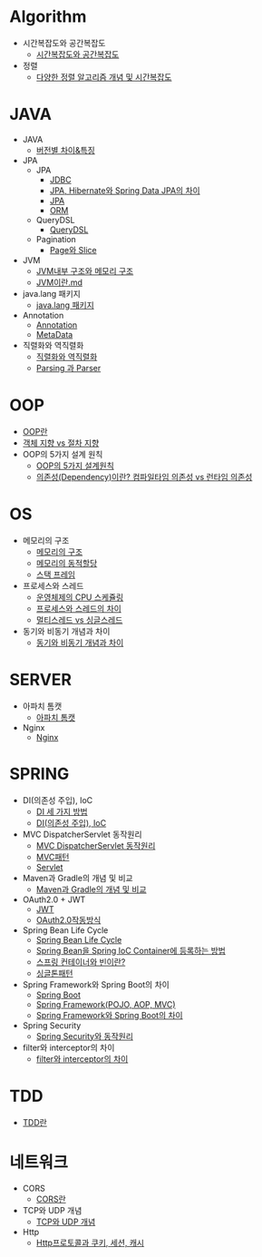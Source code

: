 # Algorithm

- 시간복잡도와 공간복잡도
    - [시간복잡도와 공간복잡도](https://github.com/Jaejun-Sagong/TIL/blob/main/Algorithm/%EC%8B%9C%EA%B0%84%EB%B3%B5%EC%9E%A1%EB%8F%84%EC%99%80%20%EA%B3%B5%EA%B0%84%EB%B3%B5%EC%9E%A1%EB%8F%84/%EC%8B%9C%EA%B0%84%EB%B3%B5%EC%9E%A1%EB%8F%84%EC%99%80%20%EA%B3%B5%EA%B0%84%EB%B3%B5%EC%9E%A1%EB%8F%84.md)
- 정렬
    - [다양한 정렬 알고리즘 개념 및 시간복잡도](https://github.com/Jaejun-Sagong/TIL/blob/main/Algorithm/%EC%A0%95%EB%A0%AC/%EB%8B%A4%EC%96%91%ED%95%9C%20%EC%A0%95%EB%A0%AC%20%EC%95%8C%EA%B3%A0%EB%A6%AC%EC%A6%98%20%EA%B0%9C%EB%85%90%20%EB%B0%8F%20%EC%8B%9C%EA%B0%84%EB%B3%B5%EC%9E%A1%EB%8F%84.md)

# JAVA

- JAVA
    - [버전별 차이&특징](https://github.com/Jaejun-Sagong/TIL/blob/4346b63da9a07833a7e07a44f2dc3e243c22c15c/JAVA/JAVA/%EB%B2%84%EC%A0%84%EB%B3%84%20%EC%B0%A8%EC%9D%B4&%ED%8A%B9%EC%A7%95.md)
- JPA
    - JPA
        - [JDBC](https://github.com/Jaejun-Sagong/TIL/blob/main/JAVA/JPA/JPA/JDBC.md)
        - [JPA, Hibernate와 Spring Data JPA의 차이](https://github.com/Jaejun-Sagong/TIL/blob/main/JAVA/JPA/JPA/JPA%2C%20Hibernate%EC%99%80%20Spring%20Data%20JPA%EC%9D%98%20%EC%B0%A8%EC%9D%B4.md)
        - [JPA](https://github.com/Jaejun-Sagong/TIL/blob/main/JAVA/JPA/JPA/JPA.md)
        - [ORM](https://github.com/Jaejun-Sagong/TIL/blob/main/JAVA/JPA/JPA/ORM.md)
    - QueryDSL
        - [QueryDSL](https://github.com/Jaejun-Sagong/TIL/blob/main/JAVA/JPA/QueryDSL/QueryDSL.md)
    - Pagination
        - [Page와 Slice](https://github.com/Jaejun-Sagong/TIL/blob/main/JAVA/JPA/Pagination/Page%EC%99%80%20Slice.md)
- JVM
    - [JVM내부 구조와 메모리 구조](https://github.com/Jaejun-Sagong/TIL/blob/main/JAVA/JVM/JVM%EB%82%B4%EB%B6%80%20%EA%B5%AC%EC%A1%B0%EC%99%80%20%EB%A9%94%EB%AA%A8%EB%A6%AC%20%EA%B5%AC%EC%A1%B0.md)
    - [JVM이란.md](https://github.com/Jaejun-Sagong/TIL/blob/main/JAVA/JVM/JVM%EC%9D%B4%EB%9E%80.md)
- java.lang 패키지
    - [java.lang 패키지](https://github.com/Jaejun-Sagong/TIL/blob/main/JAVA/java.lang%20%ED%8C%A8%ED%82%A4%EC%A7%80/java.lang%20%ED%8C%A8%ED%82%A4%EC%A7%80.md)
- Annotation
    - [Annotation](https://github.com/Jaejun-Sagong/TIL/blob/main/JAVA/Annotation/Annotation.md)
    - [MetaData](https://github.com/Jaejun-Sagong/TIL/blob/main/JAVA/Annotation/MetaData.md)
- 직렬화와 역직렬화
    - [직렬화와 역직렬화](https://github.com/Jaejun-Sagong/TIL/blob/main/JAVA/%EC%A7%81%EB%A0%AC%ED%99%94%EC%99%80%20%EC%97%AD%EC%A7%81%EB%A0%AC%ED%99%94/%EC%A7%81%EB%A0%AC%ED%99%94%EC%99%80%20%EC%97%AD%EC%A7%81%EB%A0%AC%ED%99%94.md)
    - [Parsing 과 Parser](https://github.com/Jaejun-Sagong/TIL/blob/main/JAVA/%EC%A7%81%EB%A0%AC%ED%99%94%EC%99%80%20%EC%97%AD%EC%A7%81%EB%A0%AC%ED%99%94/Parsing%20%EA%B3%BC%20Parser.md)

# OOP

- [OOP란](https://github.com/Jaejun-Sagong/TIL/blob/main/OOP/OOP%EB%9E%80.md)
- [객체 지향 vs 절차 지향](https://github.com/Jaejun-Sagong/TIL/blob/main/OOP/%EA%B0%9D%EC%B2%B4%20%EC%A7%80%ED%96%A5%20vs%20%EC%A0%88%EC%B0%A8%20%EC%A7%80%ED%96%A5.md)
- OOP의 5가지 설계 원칙
    - [OOP의 5가지 설계원칙](https://github.com/Jaejun-Sagong/TIL/blob/main/OOP/OOP%EC%9D%98%205%EA%B0%80%EC%A7%80%20%EC%84%A4%EA%B3%84%20%EC%9B%90%EC%B9%99/OOP%EC%9D%98%205%EA%B0%80%EC%A7%80%20%EC%84%A4%EA%B3%84%EC%9B%90%EC%B9%99.md)
    - [의존성(Dependency)이란? 컴파일타임 의존성 vs 런타임 의존성](https://github.com/Jaejun-Sagong/TIL/blob/main/OOP/%EC%9D%98%EC%A1%B4%EC%84%B1(Dependency)%EC%9D%B4%EB%9E%80%3F%20%20%EC%BB%B4%ED%8C%8C%EC%9D%BC%ED%83%80%EC%9E%84%20%EC%9D%98%EC%A1%B4%EC%84%B1%20vs%20%EB%9F%B0%ED%83%80%EC%9E%84%20%EC%9D%98%EC%A1%B4%EC%84%B1.md)

# OS

- 메모리의 구조
    - [메모리의 구조](https://github.com/Jaejun-Sagong/TIL/blob/main/OS/%EB%A9%94%EB%AA%A8%EB%A6%AC%EC%9D%98%20%EA%B5%AC%EC%A1%B0/%EB%A9%94%EB%AA%A8%EB%A6%AC%EC%9D%98%20%EA%B5%AC%EC%A1%B0.md)
    - [메모리의 동적할당](https://github.com/Jaejun-Sagong/TIL/blob/main/OS/%EB%A9%94%EB%AA%A8%EB%A6%AC%EC%9D%98%20%EA%B5%AC%EC%A1%B0/%EB%A9%94%EB%AA%A8%EB%A6%AC%EC%9D%98%20%EB%8F%99%EC%A0%81%ED%95%A0%EB%8B%B9.md)
    - [스택 프레임](https://github.com/Jaejun-Sagong/TIL/blob/main/OS/%EB%A9%94%EB%AA%A8%EB%A6%AC%EC%9D%98%20%EA%B5%AC%EC%A1%B0/%EC%8A%A4%ED%83%9D%20%ED%94%84%EB%A0%88%EC%9E%84.md)
- 프로세스와 스레드
    - [운영체제의 CPU 스케쥴링](https://github.com/Jaejun-Sagong/TIL/blob/main/OS/%ED%94%84%EB%A1%9C%EC%84%B8%EC%8A%A4%EC%99%80%20%EC%8A%A4%EB%A0%88%EB%93%9C/%EC%9A%B4%EC%98%81%EC%B2%B4%EC%A0%9C%EC%9D%98%20CPU%20%EC%8A%A4%EC%BC%80%EC%A5%B4%EB%A7%81.md)
    - [프로세스와 스레드의 차이](https://github.com/Jaejun-Sagong/TIL/blob/main/OS/%ED%94%84%EB%A1%9C%EC%84%B8%EC%8A%A4%EC%99%80%20%EC%8A%A4%EB%A0%88%EB%93%9C/%ED%94%84%EB%A1%9C%EC%84%B8%EC%8A%A4%EC%99%80%20%EC%8A%A4%EB%A0%88%EB%93%9C%EC%9D%98%20%EC%B0%A8%EC%9D%B4.md)
    - [멀티스레드 vs 싱글스레드](https://github.com/Jaejun-Sagong/TIL/blob/main/OS/%ED%94%84%EB%A1%9C%EC%84%B8%EC%8A%A4%EC%99%80%20%EC%8A%A4%EB%A0%88%EB%93%9C/%EB%A9%80%ED%8B%B0%EC%8A%A4%EB%A0%88%EB%93%9C%20vs%20%EC%8B%B1%EA%B8%80%EC%8A%A4%EB%A0%88%EB%93%9C.md)
- 동기와 비동기 개념과 차이
    - [동기와 비동기 개념과 차이](https://github.com/Jaejun-Sagong/TIL/blob/main/OS/%EB%8F%99%EA%B8%B0%EC%99%80%20%EB%B9%84%EB%8F%99%EA%B8%B0%20%EA%B0%9C%EB%85%90%EA%B3%BC%20%EC%B0%A8%EC%9D%B4/%EB%8F%99%EA%B8%B0%EC%99%80%20%EB%B9%84%EB%8F%99%EA%B8%B0%20%EA%B0%9C%EB%85%90%EA%B3%BC%20%EC%B0%A8%EC%9D%B4.md)

# SERVER

- 아파치 톰캣
    - [아파치 톰캣](https://github.com/Jaejun-Sagong/TIL/blob/main/SERVER/%EC%95%84%ED%8C%8C%EC%B9%98%20%ED%86%B0%EC%BA%A3/%EC%95%84%ED%8C%8C%EC%B9%98%20%ED%86%B0%EC%BA%A3.md)
- Nginx
    - [Nginx](https://github.com/Jaejun-Sagong/TIL/blob/main/SERVER/Nginx/Nginx.md)

# SPRING

- DI(의존성 주입), IoC
    - [DI 세 가지 방법](https://github.com/Jaejun-Sagong/TIL/blob/main/SPRING/DI(%EC%9D%98%EC%A1%B4%EC%84%B1%20%EC%A3%BC%EC%9E%85)%2C%20IoC/DI%20%EC%84%B8%20%EA%B0%80%EC%A7%80%20%EB%B0%A9%EB%B2%95.md)
    - [DI(의존성 주입), IoC](https://github.com/Jaejun-Sagong/TIL/blob/main/SPRING/DI(%EC%9D%98%EC%A1%B4%EC%84%B1%20%EC%A3%BC%EC%9E%85)%2C%20IoC/DI(%EC%9D%98%EC%A1%B4%EC%84%B1%20%EC%A3%BC%EC%9E%85)%2C%20IoC.md)
- MVC DispatcherServlet 동작원리
    - [MVC DispatcherServlet 동작원리](https://github.com/Jaejun-Sagong/TIL/blob/main/SPRING/MVC%20DispatcherServlet%20%EB%8F%99%EC%9E%91%EC%9B%90%EB%A6%AC/MVC%20DispatcherServlet%20%EB%8F%99%EC%9E%91%EC%9B%90%EB%A6%AC.md)
    - [MVC패턴](https://github.com/Jaejun-Sagong/TIL/blob/main/SPRING/MVC%20DispatcherServlet%20%EB%8F%99%EC%9E%91%EC%9B%90%EB%A6%AC/MVC%ED%8C%A8%ED%84%B4.md)
    - [Servlet](https://github.com/Jaejun-Sagong/TIL/blob/main/SPRING/MVC%20DispatcherServlet%20%EB%8F%99%EC%9E%91%EC%9B%90%EB%A6%AC/Servlet.md)
- Maven과 Gradle의 개념 및 비교
    - [Maven과 Gradle의 개념 및 비교](https://github.com/Jaejun-Sagong/TIL/blob/main/SPRING/Maven%EA%B3%BC%20Gradle%EC%9D%98%20%EA%B0%9C%EB%85%90%20%EB%B0%8F%20%EB%B9%84%EA%B5%90/Maven%EA%B3%BC%20Gradle%EC%9D%98%20%EA%B0%9C%EB%85%90%20%EB%B0%8F%20%EB%B9%84%EA%B5%90.md)
- OAuth2.0 + JWT
    - [JWT](https://github.com/Jaejun-Sagong/TIL/blob/main/SPRING/OAuth2.0%20%2B%20JWT/JWT.md)
    - [OAuth2.0작동방식](https://github.com/Jaejun-Sagong/TIL/blob/main/SPRING/OAuth2.0%20%2B%20JWT/OAuth2.0%EC%9E%91%EB%8F%99%EB%B0%A9%EC%8B%9D.md)
- Spring Bean Life Cycle
    - [Spring Bean Life Cycle](https://github.com/Jaejun-Sagong/TIL/blob/main/SPRING/Spring%20Bean%20Life%20Cycle/Spring%20Bean%20Life%20Cycle.md)
    - [Spring Bean을 Spring IoC Container에 등록하는 방법](https://github.com/Jaejun-Sagong/TIL/blob/main/SPRING/Spring%20Bean%20Life%20Cycle/Spring%20Bean%EC%9D%84%20Spring%20IoC%20Container%EC%97%90%20%EB%93%B1%EB%A1%9D%ED%95%98%EB%8A%94%20%EB%B0%A9%EB%B2%95.md)
    - [스프링 컨테이너와 빈이란?](https://github.com/Jaejun-Sagong/TIL/blob/main/SPRING/Spring%20Bean%20Life%20Cycle/%EC%8A%A4%ED%94%84%EB%A7%81%20%EC%BB%A8%ED%85%8C%EC%9D%B4%EB%84%88%EC%99%80%20%EB%B9%88%EC%9D%B4%EB%9E%80%3F.md)
    - [싱글톤패턴](https://github.com/Jaejun-Sagong/TIL/blob/main/SPRING/Spring%20Bean%20Life%20Cycle/%EC%8B%B1%EA%B8%80%ED%86%A4%ED%8C%A8%ED%84%B4.md)
- Spring Framework와 Spring Boot의 차이
    - [Spring Boot](https://github.com/Jaejun-Sagong/TIL/blob/main/SPRING/Spring%20Framework%EC%99%80%20Spring%20Boot%EC%9D%98%20%EC%B0%A8%EC%9D%B4/Spring%20Boot.md)
    - [Spring Framework(POJO, AOP, MVC)](https://github.com/Jaejun-Sagong/TIL/blob/main/SPRING/Spring%20Framework%EC%99%80%20Spring%20Boot%EC%9D%98%20%EC%B0%A8%EC%9D%B4/Spring%20Framework(POJO%2C%20AOP%2C%20MVC).md)
    - [Spring Framework와 Spring Boot의 차이](https://github.com/Jaejun-Sagong/TIL/blob/main/SPRING/Spring%20Framework%EC%99%80%20Spring%20Boot%EC%9D%98%20%EC%B0%A8%EC%9D%B4/Spring%20Framework%EC%99%80%20Spring%20Boot%EC%9D%98%20%EC%B0%A8%EC%9D%B4.md)
- Spring Security
    - [Spring Security와 동작원리](https://github.com/Jaejun-Sagong/TIL/blob/main/SPRING/Spring%20Security/Spring%20Security%EC%99%80%20%EB%8F%99%EC%9E%91%EC%9B%90%EB%A6%AC.md)
- filter와 interceptor의 차이
    - [filter와 interceptor의 차이](https://github.com/Jaejun-Sagong/TIL/blob/main/SPRING/filter%EC%99%80%20interceptor%EC%9D%98%20%EC%B0%A8%EC%9D%B4/filter%EC%99%80%20interceptor%EC%9D%98%20%EC%B0%A8%EC%9D%B4.md)

# TDD

- [TDD란](https://github.com/Jaejun-Sagong/TIL/blob/main/TDD/TDD%EB%9E%80.md)

# 네트워크

- CORS
    - [CORS란](https://github.com/Jaejun-Sagong/TIL/blob/main/%EB%84%A4%ED%8A%B8%EC%9B%8C%ED%81%AC/CORS/CORS%EB%9E%80.md)
- TCP와 UDP 개념
    - [TCP와 UDP 개념](https://github.com/Jaejun-Sagong/TIL/blob/main/%EB%84%A4%ED%8A%B8%EC%9B%8C%ED%81%AC/TCP%EC%99%80%20UDP%20%EA%B0%9C%EB%85%90/TCP%EC%99%80%20UDP%20%EA%B0%9C%EB%85%90.md)
- Http
    - [Http프로토콜과 쿠키, 세션, 캐시](https://github.com/Jaejun-Sagong/TIL/blob/main/%EB%84%A4%ED%8A%B8%EC%9B%8C%ED%81%AC/Http/Http%ED%94%84%EB%A1%9C%ED%86%A0%EC%BD%9C%EA%B3%BC%20%EC%BF%A0%ED%82%A4%2C%20%EC%84%B8%EC%85%98%2C%20%EC%BA%90%EC%8B%9C.md)
